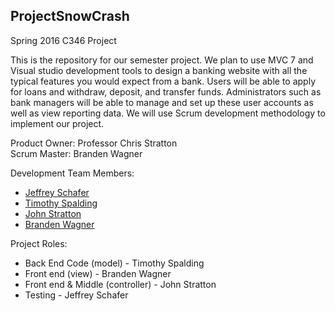 ## ProjectSnowCrash
Spring 2016 C346 Project

This is the repository for our semester project.  We plan to use MVC 7 and Visual studio development tools to design
a banking website with all the typical features you would expect from a bank. Users will be able to apply for loans and withdraw, deposit, and transfer funds. Administrators such as bank managers will be able to manage and set up these user accounts as well as view reporting data. We will use Scrum development methodology to implement our project.


Product Owner: Professor Chris Stratton  
Scrum Master: Branden Wagner  


Development Team Members:
* [Jeffrey Schafer](https://github.com/jeffschafer84)
* [Timothy Spalding](https://github.com/tcspal5892)
* [John Stratton](https://github.com/bstratton283)
* [Branden Wagner](https://github.com/bwwagner)
 
Project Roles:
- Back End Code      (model)      -  Timothy Spalding
- Front end          (view)       -  Branden Wagner
- Front end & Middle (controller) -  John Stratton
- Testing                         -  Jeffrey Schafer
